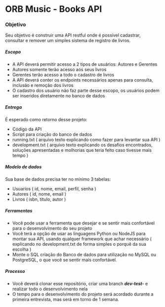 
# ORB Music - Books API

### Objetivo

Seu objetivo é construir uma API restful onde é possível cadastrar, consultar e remover um simples sistema de registro de livros.

##### Escopo
- A API deverá permitir acesso a 2 tipos de usuários: Autores e Gerentes
- Autores somente terão acesso aos seus livros
- Gerentes terão acesso a todo o cadastro de livros
- A API deverá conter os endpoints necessários apenas para consulta, inclusão e remoção dos livros
- O cadastro dos usuário não faz parte desse escopo, os usuários podem ser inseridos diretamente no banco de dados
 
##### Entrega

É esperado como retorno desse projeto:
- Código da API
- Script para criação do banco de dados
- running.txt ( arquivo texto explicando como fazer para levantar sua API )
- development.txt ( arquivo texto explicando os desafios encontrados, soluções apresentadas e molhorias que teria feito caso tivesse mais tempo )

##### Modelo de dados

Sua base de dados precisa ter no mínimo 3 tabelas:
- Usuarios ( id, nome, email, perfil, senha )
- Autores ( id, nome, email )
- Livros ( isbn, titulo, autor )

##### Ferramentas

- Você pode usar a ferramenta que desejar e se sentir mais confortável para o desenvolvimento do seu projeto
- Você terá a opção de usar as linguagens Python ou NodeJS para montar sua API, usando qualquer framework que achar necessário ( explicando no development.txt de forma simples o porquê da sua escolha ) 
- Monte o SQL criação do Banco de dados para utilização no MySQL ou PostgreSQL, o que você se sentir mais confortável.

##### Processo

- Você deverá clonar esse repositório, criar uma branch ***dev-test-<seunome>*** e realizar todo o desenvolvimento nela
- O tempo para o desenvolvimento do projeto será acordado durante a primeira entrevista, mas será em torno de 1 semana.
